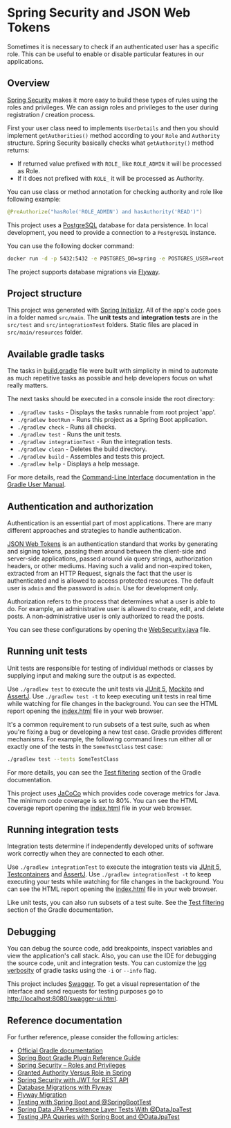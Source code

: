 # Spring Security and JSON Web Tokens

Sometimes it is necessary to check if an authenticated user has a specific role.
This can be useful to enable or disable particular features in our applications.

## Overview

[Spring Security](https://spring.io/projects/spring-security) makes it more easy to build these types of rules using the roles and privileges.
We can assign roles and privileges to the user during registration / creation process.

First your user class need to implements `UserDetails` and then you should implement `getAuthorities()` method according to your `Role` and `Authority` structure.
Spring Security basically checks what `getAuthority()` method returns:

- If returned value prefixed with `ROLE_` like `ROLE_ADMIN` it will be processed as Role.
- If it does not prefixed with `ROLE_` it will be processed as Authority.

You can use class or method annotation for checking authority and role like following example:

```java
@PreAuthorize("hasRole('ROLE_ADMIN') and hasAuthority('READ')") 
```

This project uses a [PostgreSQL](https://www.postgresql.org/) database for data persistence.
In local development, you need to provide a connection to a `PostgreSQL` instance.

You can use the following docker command:

```bash
docker run -d -p 5432:5432 -e POSTGRES_DB=spring -e POSTGRES_USER=root -e POSTGRES_PASSWORD=secret postgres
```

The project supports database migrations via [Flyway](https://flywaydb.org/).

## Project structure

This project was generated with [Spring Initializr](https://start.spring.io/).
All of the app's code goes in a folder named `src/main`.
The **unit tests** and **integration tests** are in the `src/test` and `src/integrationTest` folders.
Static files are placed in `src/main/resources` folder.

## Available gradle tasks

The tasks in [build.gradle](build.gradle) file were built with simplicity in mind to automate as much repetitive tasks as possible and help developers focus on what really matters.

The next tasks should be executed in a console inside the root directory:

- `./gradlew tasks` - Displays the tasks runnable from root project 'app'.
- `./gradlew bootRun` - Runs this project as a Spring Boot application.
- `./gradlew check` - Runs all checks.
- `./gradlew test` - Runs the unit tests.
- `./gradlew integrationTest` - Run the integration tests.
- `./gradlew clean` - Deletes the build directory.
- `./gradlew build` - Assembles and tests this project.
- `./gradlew help` - Displays a help message.

For more details, read the [Command-Line Interface](https://docs.gradle.org/current/userguide/command_line_interface.html) documentation in the [Gradle User Manual](https://docs.gradle.org/current/userguide/userguide.html).

## Authentication and authorization

Authentication is an essential part of most applications. There are many different approaches and strategies to handle authentication.

[JSON Web Tokens](https://jwt.io/) is an authentication standard that works by generating and signing tokens, passing them around between the client-side and server-side applications, passed around via query strings, authorization headers, or other mediums.
Having such a valid and non-expired token, extracted from an HTTP Request, signals the fact that the user is authenticated and is allowed to access protected resources.
The default user is `admin` and the password is `admin`. Use for development only.

Authorization refers to the process that determines what a user is able to do.
For example, an administrative user is allowed to create, edit, and delete posts.
A non-administrative user is only authorized to read the posts.

You can see these configurations by opening the [WebSecurity.java](src/main/java/app/config/WebSecurity.java) file.

## Running unit tests

Unit tests are responsible for testing of individual methods or classes by supplying input and making sure the output is as expected.

Use `./gradlew test` to execute the unit tests via [JUnit 5](https://junit.org/junit5/), [Mockito](https://site.mockito.org/) and [AssertJ](https://assertj.github.io/doc/).
Use `./gradlew test -t` to keep executing unit tests in real time while watching for file changes in the background.
You can see the HTML report opening the [index.html](build/reports/tests/test/index.html) file in your web browser.

It's a common requirement to run subsets of a test suite, such as when you're fixing a bug or developing a new test case.
Gradle provides different mechanisms.
For example, the following command lines run either all or exactly one of the tests in the `SomeTestClass` test case:

```bash
./gradlew test --tests SomeTestClass
```

For more details, you can see the [Test filtering](https://docs.gradle.org/current/userguide/java_testing.html#test_filtering) section of the Gradle documentation.

This project uses [JaCoCo](https://www.eclemma.org/jacoco/) which provides code coverage metrics for Java.
The minimum code coverage is set to 80%.
You can see the HTML coverage report opening the [index.html](build/reports/jacoco/test/html/index.html) file in your web browser.

## Running integration tests

Integration tests determine if independently developed units of software work correctly when they are connected to each other.

Use `./gradlew integrationTest` to execute the integration tests via [JUnit 5](https://junit.org/junit5/), [Testcontainers](https://www.testcontainers.org/) and [AssertJ](https://assertj.github.io/doc/).
Use `./gradlew integrationTest -t` to keep executing your tests while watching for file changes in the background.
You can see the HTML report opening the [index.html](build/reports/tests/integrationTest/index.html) file in your web browser.

Like unit tests, you can also run subsets of a test suite.
See the [Test filtering](https://docs.gradle.org/current/userguide/java_testing.html#test_filtering) section of the Gradle documentation.

## Debugging

You can debug the source code, add breakpoints, inspect variables and view the application's call stack.
Also, you can use the IDE for debugging the source code, unit and integration tests.
You can customize the [log verbosity](https://docs.gradle.org/current/userguide/logging.html#logging) of gradle tasks using the `-i` or `--info` flag.

This project includes [Swagger](https://swagger.io/). To get a visual representation of the interface and send requests for testing purposes go to <http://localhost:8080/swagger-ui.html>.

## Reference documentation

For further reference, please consider the following articles:

- [Official Gradle documentation](https://docs.gradle.org)
- [Spring Boot Gradle Plugin Reference Guide](https://docs.spring.io/spring-boot/docs/2.5.5/gradle-plugin/reference/html/)
- [Spring Security – Roles and Privileges](https://www.baeldung.com/role-and-privilege-for-spring-security-registration)
- [Granted Authority Versus Role in Spring](https://www.baeldung.com/spring-security-granted-authority-vs-role)
- [Spring Security with JWT for REST API](https://www.toptal.com/spring/spring-security-tutorial)
- [Database Migrations with Flyway](https://www.baeldung.com/database-migrations-with-flyway)
- [Flyway Migration](https://docs.spring.io/spring-boot/docs/2.5.5/reference/htmlsingle/#howto-execute-flyway-database-migrations-on-startup)
- [Testing with Spring Boot and @SpringBootTest](https://reflectoring.io/spring-boot-test/)
- [Spring Data JPA Persistence Layer Tests With @DataJpaTest](https://rieckpil.de/test-your-spring-boot-jpa-persistence-layer-with-datajpatest/)
- [Testing JPA Queries with Spring Boot and @DataJpaTest](https://reflectoring.io/spring-boot-data-jpa-test/)
